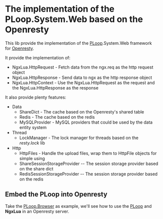 # The implementation of the PLoop.System.Web based on the Openresty

This lib provide the implementation of the [PLoop][].System.Web framework for [Openresty][].

It provide the implementation of:

* NgxLua.HttpRequest  - Fetch data from the ngx.req as the http request object
* NgxLua.HttpResponse - Send data to ngx as the http response object
* NgxLua.HttpContext  - Use the NgxLua.HttpRequest as the request and the NgxLua.HttpResponse as the response

It also provide plenty features:

* Data
	* ShareDict       - The cache based on the Openresty's shared table
	* Redis           - The cache based on the redis
	* MySQLProvider   - MySQL providers that could be used by the data entity system
* Thread
	* LockManager     - The lock manager for threads based on the *resty.lock* lib
* Http
	* HttpFiles       - Handle the upload files, wrap them to HttpFile objects for simple using
	* ShareSessionStorageProvider -- The session storage provider based on the share dict
	* RedisSessionStorageProvider -- The session storage provider based on the redis


## Embed the PLoop into Openresty

Take the [PLoop.Browser][] as example, we'll see how to use the [PLoop][] and **NgxLua** in an Openresty server.

[PLoop]: 		 https://github.com/kurapica/PLoop  "PLoop"
[PLoop.Browser]: https://github.com/kurapica/PLoopSite  "PLoop Lib Browser"
[nginx]: 		 https://www.nginx.com/ "Nginx"
[Openresty]: 	 https://github.com/openresty/lua-nginx-module/ "Openresty"
